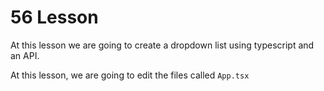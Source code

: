 # 56 Lesson

At this lesson we are going to create a dropdown list using typescript and an API.

At this lesson, we are going to edit the files called `App.tsx`


